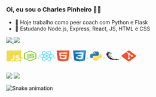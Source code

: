 ### Oi, eu sou o Charles Pinheiro 🤟🏼


- 🔭 Hoje trabalho como peer coach com Python e Flask
- 🌱 Estudando Node.js, Express, React, JS, HTML e CSS

<div>
  <a href="https://github.com/Charles-Pinheiro">
  <img height="180em" src="https://github-readme-stats.vercel.app/api?username=Charles-Pinheiro&show_icons=true&theme=chartreuse-dark&include_all_commits=true&count_private=true"/>
  <img height="180em" src="https://github-readme-stats.vercel.app/api/top-langs/?username=Charles-Pinheiro&layout=compact&langs_count=7&theme=chartreuse-dark"/>
</div>

<div style="display: inline_block"><br>
  <img align="center" alt="Charles-Js" height="30" width="40" src="https://raw.githubusercontent.com/devicons/devicon/master/icons/javascript/javascript-plain.svg">
  <img align="center" alt="Charles-Node" height="30" width="40" src="https://raw.githubusercontent.com/devicons/devicon/master/icons/nodejs/nodejs-plain.svg">
  <img align="center" alt="Charles-React" height="30" width="40" src="https://raw.githubusercontent.com/devicons/devicon/master/icons/react/react-original.svg">
  <img align="center" alt="Charles-HTML" height="30" width="40" src="https://raw.githubusercontent.com/devicons/devicon/master/icons/html5/html5-original.svg">
  <img align="center" alt="Charles-CSS" height="30" width="40" src="https://raw.githubusercontent.com/devicons/devicon/master/icons/css3/css3-original.svg">
  <img align="center" alt="Charles-Python" height="30" width="40" src="https://raw.githubusercontent.com/devicons/devicon/master/icons/python/python-original.svg">
  <img align="center" alt="Charles-Flask" height="30" width="40" src="https://raw.githubusercontent.com/devicons/devicon/master/icons/flask/flask-original.svg">
  <img align="center" alt="Charles-Git" height="30" width="40" src="https://raw.githubusercontent.com/devicons/devicon/master/icons/git/git-original.svg">
</div>

  ##

<div>
  <a href = "mailto:charles_fagundes@hotmail.com"><img src="https://img.shields.io/badge/Microsoft_Outlook-0078D4?style=for-the-badge&logo=microsoft-outlook&logoColor=white" target="_blank"></a>
  <a href="https://www.linkedin.com/in/charlespinheirofagundes/" target="_blank"><img src="https://img.shields.io/badge/-LinkedIn-%230077B5?style=for-the-badge&logo=linkedin&logoColor=white" target="_blank"></a>
</div>

![Snake animation](https://github.com/Charles-Pinheiro/Charles-Pinheiro/blob/output/github-contribution-grid-snake.svg)

